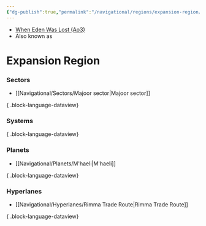 ```yaml
---
{"dg-publish":true,"permalink":"/navigational/regions/expansion-region/","tags":["map","region","western"]}
---
```


- [When Eden Was Lost (Ao3)](https://archiveofourown.org/works/19334440/chapters/45992584)
- Also known as
# Expansion Region


### Sectors
- [[Navigational/Sectors/Majoor sector\|Majoor sector]]

{ .block-language-dataview}
### Systems

{ .block-language-dataview}
### Planets
- [[Navigational/Planets/M'haeli\|M'haeli]]

{ .block-language-dataview}
### Hyperlanes
- [[Navigational/Hyperlanes/Rimma Trade Route\|Rimma Trade Route]]

{ .block-language-dataview}
